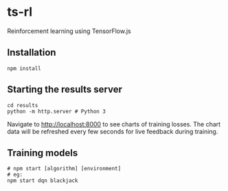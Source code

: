 # ts-rl

Reinforcement learning using TensorFlow.js

## Installation

```shell
npm install
```

## Starting the results server

```shell
cd results
python -m http.server # Python 3
```

Navigate to [http://localhost:8000]() to see charts of training losses. The chart data will be refreshed every few seconds for live feedback during training.

## Training models

```shell
# npm start [algorithm] [environment]
# eg:
npm start dqn blackjack
```
